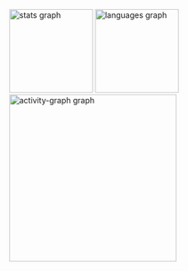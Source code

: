 <div align="left">
  <img src="https://github-readme-stats.vercel.app/api?username=mathzinxss&hide_title=false&hide_rank=false&show_icons=true&include_all_commits=true&count_private=true&disable_animations=false&theme=github_dark&locale=pt-br&hide_border=true&order=1" height="150" alt="stats graph"  />
  <img src="https://github-readme-stats.vercel.app/api/top-langs?username=mathzinxss&locale=en&hide_title=false&layout=compact&card_width=320&langs_count=6&theme=github_dark&hide_border=true&order=2" height="150" alt="languages graph"  />
  <img src="https://github-readme-activity-graph.vercel.app/graph?username=mathzinxss&radius=16&theme=github-dark&area=true&order=5" height="300" alt="activity-graph graph"  />
</div>

###
